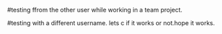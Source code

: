 #testing ffrom the other user while working in a team project.

#testing with a different username. lets c if it works or not.hope it works.